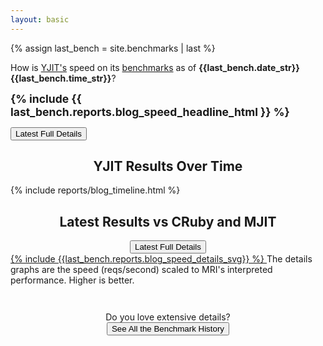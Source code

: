 ```yaml
---
layout: basic
---
```


{% assign last_bench = site.benchmarks | last %}

<div class="headline-box">

<p>
How is <a href="https://github.com/Shopify/yjit">YJIT's</a> speed on its <a href="https://github.com/Shopify/yjit-bench">benchmarks</a> as of <strong>{{last_bench.date_str}} {{last_bench.time_str}}</strong>?
</p>

<span style="font-weight: bold; font-size: 125%">{% include {{ last_bench.reports.blog_speed_headline_html }} %}</span>

<div class="headline-button">
  <a href="{{ last_bench.url | relative_url }}"><button>Latest Full Details</button></a>
</div>
</div>

<h2 style="text-align: center;">YJIT Results Over Time</h2>

<div class="timeline_report">
{% include reports/blog_timeline.html %}
</div>

<h2 style="text-align: center;">Latest Results vs CRuby and MJIT</h2>

<div style="text-align: center;">
  <a href="{{ last_bench.url | relative_url }}"><button>Latest Full Details</button></a>
</div>

<div>
<a href="{{ last_bench.url | relative_url }}">
{% include {{last_bench.reports.blog_speed_details_svg}} %}
</a>
The details graphs are the speed (reqs/second) scaled to MRI's interpreted performance. Higher is better.
</div>

<p style="text-align: center; margin-top: 3em;">
  Do you love extensive details? <br/>
  <a href="{{ "history" | relative_url }}"> <button>See All the Benchmark History</button></a>
</p>
